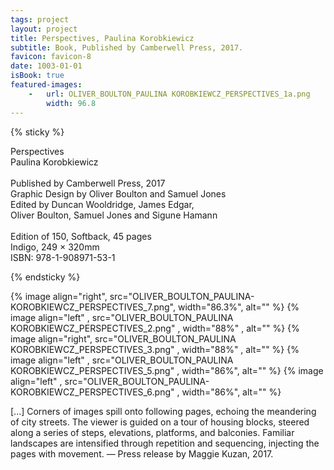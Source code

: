 ```yaml
---
tags: project
layout: project
title: Perspectives, Paulina Korobkiewicz
subtitle: Book, Published by Camberwell Press, 2017.
favicon: favicon-8
date: 1003-01-01
isBook: true
featured-images:
    -   url: OLIVER_BOULTON_PAULINA KOROBKIEWCZ_PERSPECTIVES_1a.png
        width: 96.8
---
```


{% sticky %}

Perspectives<br>
Paulina Korobkiewicz<br>
<br>
Published by Camberwell Press, 2017<br>
Graphic Design by Oliver Boulton and Samuel Jones<br>
Edited by Duncan Wooldridge, James Edgar,<br>
Oliver Boulton, Samuel Jones and Sigune Hamann<br>
<br>
Edition of 150, Softback, 45 pages<br>
Indigo, 249 × 320mm<br>
ISBN: 978-1-908971-53-1

{% endsticky %}

{% image align="right", src="OLIVER_BOULTON_PAULINA-KOROBKIEWCZ_PERSPECTIVES_7.png", width="86.3%", alt="" %}
{% image align="left" , src="OLIVER_BOULTON_PAULINA KOROBKIEWCZ_PERSPECTIVES_2.png" , width="88%"  , alt="" %}
{% image align="right", src="OLIVER_BOULTON_PAULINA KOROBKIEWCZ_PERSPECTIVES_3.png" , width="88%"  , alt="" %}
{% image align="left" , src="OLIVER_BOULTON_PAULINA KOROBKIEWCZ_PERSPECTIVES_5.png" , width="86%", alt="" %}
{% image align="left" , src="OLIVER_BOULTON_PAULINA-KOROBKIEWCZ_PERSPECTIVES_6.png" , width="86%", alt="" %}


[...] Corners of images spill onto following pages, echoing the meandering of city streets. The viewer is guided on a tour of housing blocks, steered along a series of steps, elevations, platforms, and balconies. Familiar landscapes are intensified through repetition and sequencing, injecting the pages with movement. — Press release by Maggie Kuzan, 2017.